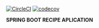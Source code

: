 [![CircleCI](https://circleci.com/gh/danielbc09/spring-mvc.svg?style=svg)](https://circleci.com/gh/danielbc09/spring-mvc)
[![codecov](https://codecov.io/gh/danielbc09/spring-mvc/branch/master/graph/badge.svg)](https://codecov.io/gh/danielbc09/spring-mvc)


**SPRING BOOT RECIPE APLICATION**
